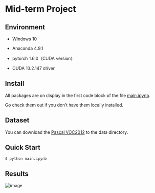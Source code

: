 # Mid-term Project

## Environment

+ Windows 10

+ Anaconda 4.9.1

+ pytorch 1.6.0（CUDA version）

+ CUDA 10.2.147 driver

## Install

All packages are on display in the first code block of the file [main.ipynb](main.ipynb).

Go check them out if you don't have them locally installed.

## Dataset
You can download the [Pascal VOC2012](http://host.robots.ox.ac.uk/pascal/VOC/) to the data directory.

## Quick Start

```
$ python main.ipynb
```
## Results
![image](https://user-images.githubusercontent.com/69709657/116693525-a4610900-a9f0-11eb-853a-daff9a9d84e7.png)
